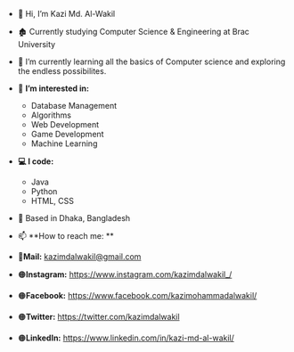 - 👋 Hi, I’m Kazi Md. Al-Wakil
- 🏚 Currently studying Computer Science & Engineering at Brac University
- 🌱 I’m currently learning all the basics of Computer science and exploring the endless possibilites. 
- 👀 **I’m interested in:**
     - Database Management 
     - Algorithms 
     - Web Development
     - Game Development 
     - Machine Learning

- **💻 I code:**
    * Java
    * Python
    * HTML, CSS


- 📍  Based in Dhaka, Bangladesh

- 📫 **How to reach me: **
- 📧**Mail:** kazimdalwakil@gmail.com
- 🟠**Instagram:** https://www.instagram.com/kazimdalwakil_/
- 🟠**Facebook:** https://www.facebook.com/kazimohammadalwakil/
- 🟠**Twitter:** https://twitter.com/kazimdalwakil
- 🟠**LinkedIn:** https://www.linkedin.com/in/kazi-md-al-wakil/
<!---
kazi-md-al-wakil/kazi-md-al-wakil is a ✨ special ✨ repository because its `README.md` (this file) appears on your GitHub profile.
You can click the Preview link to take a look at your changes.
--->
